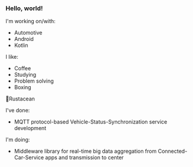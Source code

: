 ### Hello, world!

I'm working on/with:
- Automotive
- Android
- Kotlin

I like:
- Coffee
- Studying
- Problem solving
- Boxing

🦀Rustacean

I've done:
- MQTT protocol-based Vehicle-Status-Synchronization service development

I'm doing:
- Middleware library for real-time big data aggregation from Connected-Car-Service apps and transmission to center
